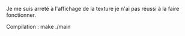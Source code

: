 Je me suis arreté à l'affichage de la texture je n'ai pas réussi à la faire fonctionner.

Compilation :
make
./main